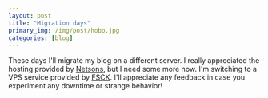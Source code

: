 ```yaml
---
layout: post
title: "Migration days"
primary_img: /img/post/hobo.jpg
categories: [blog]
---
```


These days I'll migrate my blog on a different server. I really appreciated the hosting provided by <a href="http://www.netsons.com">Netsons</a>, but I need some more now. I'm switching to a VPS service provided by <a href="http://www.fsckvps.com/">FSCK</a>. I'll appreciate any feedback in case you experiment any downtime or strange behavior!

&nbsp;  

